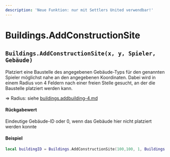 ```yaml
---
description: 'Neue Funktion: nur mit Settlers United verwendbar!'
---
```


# Buildings.AddConstructionSite

## `Buildings.AddConstructionSite(x, y, Spieler, Gebäude)`

Platziert eine Baustelle des angegebenen Gebäude-Typs für den genannten Spieler möglichst nahe an den angegebenen Koordinaten. Dabei wird in einem Radius von 4 Feldern nach einer freien Stelle gesucht, an der die Baustelle platziert werden kann.

⇒ Radius: siehe [buildings.addbuilding-4.md](buildings.addbuilding-4.md "mention")

#### Rückgabewert

Eindeutige Gebäude-ID oder 0, wenn das Gebäude hier nicht platziert werden konnte

#### Beispiel

```lua
local buildingID = Buildings.AddConstructionSite(100,100, 1, Buildings.GUARDTOWERSMALL)
```
